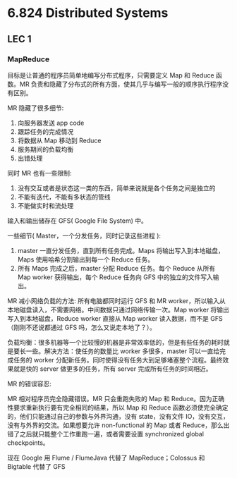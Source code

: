 # 6.824 Distributed Systems

## LEC 1

### MapReduce

目标是让普通的程序员简单地编写分布式程序，只需要定义 Map 和 Reduce 函数。MR 负责和隐藏了分布式的所有方面，使其几乎与编写一般的顺序执行程序没有区别。

MR 隐藏了很多细节: 

1. 向服务器发送 app code
2. 跟踪任务的完成情况
3. 将数据从 Map 移动到 Reduce
4. 服务期间的负载均衡
5. 出错处理

同时 MR 也有一些限制: 

1. 没有交互或者是状态这一类的东西，简单来说就是各个任务之间是独立的
2. 不能有迭代，不能有多状态的管线
3. 不能做实时和流处理

输入和输出储存在 GFS( Google File System) 中。

一些细节( Master，一个分发任务，同时记录这些进程 ): 

1. master 一直分发任务，直到所有任务完成。Maps 将输出写入到本地磁盘，Maps 使用哈希分割输出到每一个 Reduce 任务。
2. 所有 Maps 完成之后，master 分配 Reduce 任务。每个 Reduce 从所有 Map worker 获得输出，每个 Reduce 任务向 GFS 中的独立的文件写入输出。

MR 减小网络负载的方法: 所有电脑都同时运行 GFS 和 MR worker，所以输入从本地磁盘读入，不需要网络。中间数据只通过网络传输一次。Map worker 将输出写入到本地磁盘，Reduce worker 直接从 Map worker 读入数据，而不是 GFS（刚刚不还说都通过 GFS 吗，怎么又说走本地了？）。

负载均衡：很多机器等一个比较慢的机器是非常效率低的，但是有些任务的耗时就是要长一些。解决方法：使任务的数量比 worker 多很多，master 可以一直给完成任务的 worker 分配新任务。同时使得没有任务大到足够堵塞整个流程。最终效果就是快的 server 做更多的任务，所有 server 完成所有任务的时间相近。

MR 的错误容忍: 

MR 相对程序员完全隐藏错误。MR 只会重跑失败的 Map 和 Reduce。因为正确性要求重新执行要有完全相同的结果，所以 Map 和 Reduce 函数必须使完全确定的，他们只能通过自己的参数与外界沟通，没有 state，没有文件 IO，没有交互，没有与外界的交流。如果想要允许 non-functional 的 Map 或者 Reduce，那么出错了之后就只能整个工作重跑一遍，或者需要设置 synchronized global checkpoints。

现在 Google 用 Flume / FlumeJava 代替了 MapReduce；Colossus 和 Bigtable 代替了 GFS

